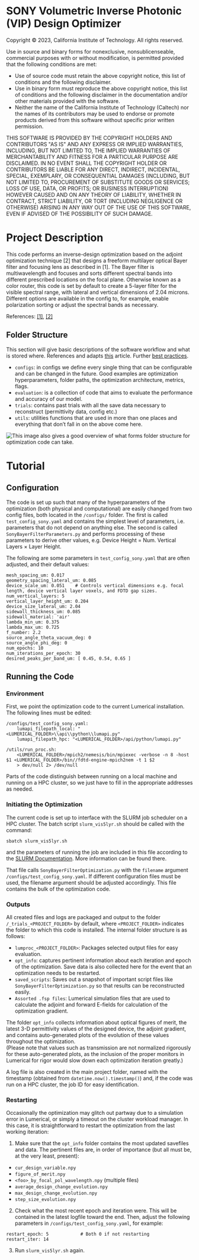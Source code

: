 # SONY Volumetric Inverse Photonic (VIP) Design Optimizer
Copyright © 2023, California Institute of Technology. All rights reserved.

Use in source and binary forms for nonexclusive, nonsublicenseable, commercial purposes with or without modification, is permitted provided that the following conditions are met:

* Use of source code must retain the above copyright notice, this list of conditions and the following disclaimer.
* Use in binary form must reproduce the above copyright notice, this list of conditions and the following disclaimer in the documentation and/or other materials provided with the software.
* Neither the name of the California Institute of Technology (Caltech) nor the names of its contributors may be used to endorse or promote products derived from this software without specific prior written permission.
 
THIS SOFTWARE IS PROVIDED BY THE COPYRIGHT HOLDERS AND CONTRIBUTORS "AS IS" AND ANY EXPRESS OR IMPLIED WARRANTIES, INCLUDING, BUT NOT LIMITED TO, THE IMPLIED WARRANTIES OF MERCHANTABILITY AND FITNESS FOR A PARTICULAR PURPOSE ARE DISCLAIMED. IN NO EVENT SHALL THE COPYRIGHT HOLDER OR CONTRIBUTORS BE LIABLE FOR ANY DIRECT, INDIRECT, INCIDENTAL, SPECIAL, EXEMPLARY, OR CONSEQUENTIAL DAMAGES (INCLUDING, BUT NOT LIMITED TO, PROCUREMENT OF SUBSTITUTE GOODS OR SERVICES; LOSS OF USE, DATA, OR PROFITS; OR BUSINESS INTERRUPTION) HOWEVER CAUSED AND ON ANY THEORY OF LIABILITY, WHETHER IN CONTRACT, STRICT LIABILITY, OR TORT (INCLUDING NEGLIGENCE OR OTHERWISE) ARISING IN ANY WAY OUT OF THE USE OF THIS SOFTWARE, EVEN IF ADVISED OF THE POSSIBILITY OF SUCH DAMAGE.  


# Project Description
This code performs an inverse-design optimization based on the adjoint optimization technique [2] that designs a freeform multilayer optical Bayer filter and focusing lens as described in [1]. The Bayer filter is multiwavelength and focuses and sorts different spectral bands into different prescribed locations on the focal plane. Otherwise known as a color router, this code is set by default to create a 5-layer filter for the visible spectral range, with lateral and vertical dimensions of 2.04 microns. Different options are available in the config to, for example, enable polarization sorting or adjust the spectral bands as necessary.

References: [[1]](https://doi.org/10.1364/OPTICA.384228), [[2]](https://doi.org/10.1364/OE.21.021693)  


## Folder Structure
This section will give basic descriptions of the software workflow and what is stored where.
References and adapts [this](https://theaisummer.com/best-practices-deep-learning-code/) article.
Further [best practices](https://neptune.ai/blog/how-to-organize-deep-learning-projects-best-practices).

- `configs`: in configs we define every single thing that can be configurable and can be changed in the future. Good examples are optimization hyperparameters, folder paths, the optimization architecture, metrics, flags.
- `evaluation`: is a collection of code that aims to evaluate the performance and accuracy of our model.
- `trials`: contains past trials with all the save data necessary to reconstruct (permittivity data, config etc.)
- `utils`: utilities functions that are used in more than one places and everything that don’t fall in on the above come here.

![This image](https://i0.wp.com/neptune.ai/wp-content/uploads/2022/10/DL-project-directory.png) also gives a good overview of what forms folder structure for optimization code can take.  


# Tutorial

## Configuration

The code is set up such that many of the hyperparameters of the optimization (both physical and computational) are easily changed from two config files, both located in the `/configs/` folder. The first is called `test_config_sony.yaml` and contains the simplest level of parameters, i.e. parameters that do not depend on anything else. The second is called `SonyBayerFilterParameters.py` and performs processing of these parameters to derive other values, e.g. Device Height = Num. Vertical Layers $\times$ Layer Height.

The following are some parameters in `test_config_sony.yaml` that are often adjusted, and their default values:
```
mesh_spacing_um: 0.017 
geometry_spacing_lateral_um: 0.085
device_scale_um: 0.051    # Controls vertical dimensions e.g. focal length, device vertical layer voxels, and FDTD gap sizes.
num_vertical_layers: 5
vertical_layer_height_um: 0.204
device_size_lateral_um: 2.04
sidewall_thickness_um: 0.085
sidewall_material: 'air'
lambda_min_um: 0.375
lambda_max_um: 0.725
f_number: 2.2
source_angle_theta_vacuum_deg: 0
source_angle_phi_deg: 0
num_epochs: 10
num_iterations_per_epoch: 30
desired_peaks_per_band_um: [ 0.45, 0.54, 0.65 ]
```  


## Running the Code

### Environment
First, we point the optimization code to the current Lumerical installation. The following lines must be edited:
```
/configs/test_config_sony.yaml:
    lumapi_filepath_local: "<LUMERICAL_FOLDER>\\api\\python\\lumapi.py"
    lumapi_filepath_hpc: "<LUMERICAL_FOLDER>/api/python/lumapi.py"

/utils/run_proc.sh:
    <LUMERICAL_FOLDER>/mpich2/nemesis/bin/mpiexec -verbose -n 8 -host $1 <LUMERICAL_FOLDER>/bin//fdtd-engine-mpich2nem -t 1 $2 
    > dev/null 2> /dev/null
```
Parts of the code distinguish between running on a local machine and running on a HPC cluster, so we just have to fill in the appropriate addresses as needed.  


### Initiating the Optimization
The current code is set up to interface with the SLURM job scheduler on a HPC cluster. The batch script `slurm_vis5lyr.sh` should be called with the command:
```
sbatch slurm_vis5lyr.sh
```
and the parameters of running the job are included in this file according to the [SLURM Documentation](https://slurm.schedmd.com/sbatch.html). More information can be found there.

That file calls `SonyBayerFilterOptimization.py` with the `filename` argument `/configs/test_config_sony.yaml`. If different configuration files must be used, the filename argument should be adjusted accordingly. This file contains the bulk of the optimization code.

### Outputs
All created files and logs are packaged and output to the folder `/_trials_<PROJECT_FOLDER>` by default, where `<PROJECT_FOLDER>` indicates the folder to which this code is installed. The internal folder structure is as follows:

- `lumproc_<PROJECT_FOLDER>`: Packages selected output files for easy evaluation.
- `opt_info`: captures pertinent information about each iteration and epoch of the optimization. Save data is also collected here for the event that an optimization needs to be restarted.
- `saved_scripts`: Saves out a snapshot of important script files like `SonyBayerFilterOptimization.py` so that results can be reconstructed easily.
- `Assorted .fsp files`: Lumerical simulation files that are used to calculate the adjoint and forward E-fields for calculation of the optimization gradient.

The folder `opt_info` collects information about optical figures of merit, the latest 3-D permittivity values of the designed device, the adjoint gradient, and contains auto-generated plots of the evolution of these values throughout the optimization.  
(Please note that values such as transmission are not normalized rigorously for these auto-generated plots, as the inclusion of the proper monitors in Lumerical for rigor would slow down each optimization iteration greatly.)

A log file is also created in the main project folder, named with the timestamp (obtained from `datetime.now().timestamp()`) and, if the code was run on a HPC cluster, the job ID for easy identification.


### Restarting
Occasionally the optimization may glitch out partway due to a simulation error in Lumerical, or simply a timeout on the cluster workload manager. In this case, it is straightforward to restart the optimization from the last working iteration:

1. Make sure that the `opt_info` folder contains the most updated savefiles and data. The pertinent files are, in order of importance (but all must be, at the very least, present):
- `cur_design_variable.npy`
- `figure_of_merit.npy`
- `<foo>_by_focal_pol_wavelength.npy` (multiple files)
- `average_design_change_evolution.npy`
- `max_design_change_evolution.npy`
- `step_size_evolution.npy`

2. Check what the most recent epoch and iteration were. This will be contained in the latest logfile toward the end. Then, adjust the following parameters in `/configs/test_config_sony.yaml`, for example:
```
restart_epoch: 5            # Both 0 if not restarting
restart_iter: 14
```

3. Run `slurm_vis5lyr.sh` again.